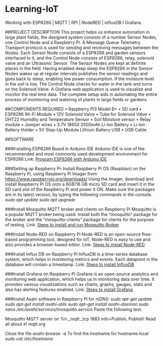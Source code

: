 # Learning-IoT
Working with ESP8266 | MQTT | RPi | NodeRED | influxDB I Grafana

##PROJECT DESCRIPTION
This project helps us enhance automation in large plant fields, the designed system consists of a number Sensor Nodes, one Control Node and a Raspberry Pi. A Message Queue Telemetry Transport protocol is used for sending and receiving messages between the Nodes. Each Sensor Node consists of a ESP8266 and garden sensors interfaced to it, and the Control Node consists of ESP8266, relay, solenoid valve and an Ultrasonic Sensor. The Sensor Nodes are kept at definite places in the field. Having enabled deep sleep the ESP8266 in the Sensor Nodes wakes up at regular intervals publishes the sensor readings and goes back to sleep, enabling low power consumption. If the moisture level in the soil is low, The Control Node checks for water in the tank and turns on the Solenoid Valve. A Grafana web application is used to visualize and monitor the real time data. The complete setup aids in automating the entire process of monitoring and watering of plants in large fields or gardens.

##COMPONENTS REQUIRED
•	Raspberry Pi3 Model B+
•	SD card 
•	ESP8266 Wi-Fi Module
•	12V Solenoid Valve
•	Tube for Solenoid Valve 
•	DHT22 Humidity and Temperature Sensor
•	Soil Moisture sensor
•	Relay module
•	Jumper wires
•	3.7V 18650 2500mAh Li-Ion Battery 
•	Li-Ion Battery Holder
•	5V Step-Up Module Lithium Battery USB 
•	USB Cable

##SOFTWARE

###Installing ESP8266 Board in Arduino IDE
Arduino IDE is one of the recommended and most commonly used development environment for ESP8266 
Link: [Program ESP8266 with Arduino IDE](https://randomnerdtutorials.com/how-to-install-esp8266-board-arduino-ide/)

###Setting up Raspberry Pi:
Install Raspberry Pi OS (Raspbian) on the Raspberry Pi, using Raspberry Pi Imager from https://www.raspberrypi.org/downloads/
Using the Imager, download and install Raspberry Pi OS onto a 8GB/16 GB micro SD card and insert it in the SD card slot of the Raspberry Pi and power it ON.
Make sure the packages are in its latest version, by typing the following commands in the console.
*sudo apt update*
*sudo apt upgrade*

###Install Mosquitto MQTT broker and clients on Raspberry Pi
Mosquitto is a popular MQTT broker being used. Install both the “mosquitto” package for the broker and the “mosquitto-clients” package for clients for the purpose of testing.
Link: [Steps to install and run Mosquitto Broker](https://randomnerdtutorials.com/how-to-install-mosquitto-broker-on-raspberry-pi/)

###Install Node-RED on Raspberry Pi
Node-RED is an open-source flow-based programming tool, designed for IoT, Node-RED is easy to use and also provides a browser-based editor.
Link: [Steps to install Node-RED](https://pimylifeup.com/node-red-raspberry-pi/)

###Install Influx DB on Raspberry Pi
InfluxDB is a time-series database system, which helps in monitoring metrics and events. Each datapoint in the database will contain a timestamp.
Link: [Steps to install InfluxDB](https://pimylifeup.com/raspberry-pi-influxdb/)

###Install Grafana on Raspberry Pi
Grafana is an open-source analytics and monitoring web application, which helps us in monitoring data over time. It provides various visualizations such as charts, graphs, gauges, stats and also has alerting features enabled.
Link: [Steps to install Grafana](https://pimylifeup.com/raspberry-pi-grafana/)

###Install Avahi software in Raspberry Pi for mDNS:
*sudo apt-get update*
*sudo apt-get install avahi-utils*
*sudo apt-get install avahi-daemon*
*sudo nano /etc/avahi/services/mosquitto.service*
Paste the following text:

<!DOCTYPE service-group SYSTEM "avahi-service.dtd">
<service-group>
 <name replace-wildcards="yes">Mosquitto MQTT server on %h</name>
  <service>
   <type>_mqtt._tcp</type>
   <port>1883</port>
   <txt-record>info=Publish, Publish! Read all about it! mqtt.org</txt-record>
  </service>
</service-group>

Close the file
*avahi-browse -a*
To find the hostname for hostname.local
*sudo cat /etc/hostname*



